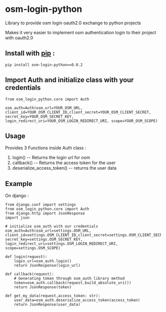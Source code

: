 # osm-login-python
Library to provide osm login oauth2.0 exchange to python projects

Makes it very easier to implement osm authentication login to their project with oauth2.0

## Install with [pip](https://pypi.org/project/osm-login-python/0.0.2/) :

```
pip install osm-login-python==0.0.2
```
## Import Auth and initialize class with your credentials
```
from osm_login_python.core import Auth
```
```
osm_auth=Auth(osm_url=YOUR_OSM_URL, client_id=YOUR_OSM_CLIENT_ID,client_secret=YOUR_OSM_CLIENT_SECRET, secret_key=YOUR_OSM_SECRET_KEY, login_redirect_uri=YOUR_OSM_LOGIN_REDIRECT_URI, scope=YOUR_OSM_SCOPE)
```
## Usage
Provides 3 Functions inside Auth class :

1. login() -- Returns the login url for osm
2. callback() -- Returns the access token for the user
3. deserialize_access_token() -- returns the user data

## Example
On django :

```
from django.conf import settings
from osm_login_python.core import Auth
from django.http import JsonResponse
import json

# initialize osm_auth with our credentials
osm_auth=Auth(osm_url=settings.OSM_URL, client_id=settings.OSM_CLIENT_ID,client_secret=settings.OSM_CLIENT_SECRET, secret_key=settings.OSM_SECRET_KEY, login_redirect_uri=settings.OSM_LOGIN_REDIRECT_URI, scope=settings.OSM_SCOPE)

def login(request):
    login_url=osm_auth.login()
    return JsonResponse(login_url)

def callback(request):
    # Generating token through osm_auth library method
    token=osm_auth.callback(request.build_absolute_uri())
    return JsonResponse(token)

def get_my_data(request,access_token: str):
    user_data=osm_auth.deserialize_access_token(access_token)
    return JsonResponse(user_data)
 ```
